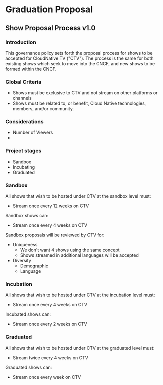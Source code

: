# Graduation Proposal

## Show Proposal Process v1.0

### Introduction 

This governance policy sets forth the proposal process for shows to be accepted for CloudNative TV ("CTV"). The process is the same for both existing shows which seek to move into the CNCF, and new shows to be formed within the CNCF.

### Global Criteria

- Shows must be exclusive to CTV and not stream on other platforms or channels
- Shows must be related to, or benefit, Cloud Native technologies, members, and/or community.

### Considerations

- Number of Viewers
- 

### Project stages

- Sandbox
- Incubating
- Graduated

### Sandbox

All shows that wish to be hosted under CTV at the sandbox level must:

- Stream once every 12 weeks on CTV

Sandbox shows can:

- Stream once every 4 weeks on CTV

Sandbox proposals will be reviewed by CTV for:

- Uniqueness
  - We don't want 4 shows using the same concept
  - Shows streamed in additional languages will be accepted
- Diversity
  - Demographic
  - Language

### Incubation

All shows that wish to be hosted under CTV at the incubation level must:

- Stream once every 4 weeks on CTV

Incubated shows can:

- Stream once every 2 weeks on CTV

### Graduated

All shows that wish to be hosted under CTV at the graduated level must:

- Stream twice every 4 weeks on CTV

Graduated shows can:

- Stream once every week on CTV
